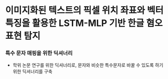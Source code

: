 # 이미지화된 텍스트의 픽셀 위치 좌표와 벡터 특징을 활용한 LSTM-MLP 기반 한글 혐오표현 탐지

### 특수 문자 매핑을 위한 딕셔너리
* 학위 논문 연구를 위한 딕셔너리로, 문자와 비슷한 특수문자로 바꿀 수 있도록 하기 위한 딕셔너리를 구축
